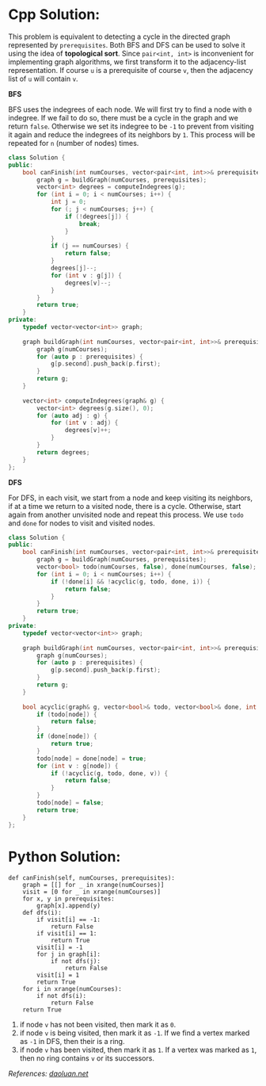 # Cpp Solution:
This problem is equivalent to detecting a cycle in the directed graph represented by `prerequisites`. Both BFS and DFS can be used to solve it using the idea of **topological sort**. Since `pair<int, int>` is inconvenient for implementing graph algorithms, we first transform it to the adjacency-list representation. If course `u` is a prerequisite of course `v`, then the adjacency list of `u` will contain `v`.

**BFS**

BFS uses the indegrees of each node. We will first try to find a node with `0` indegree. If we fail to do so, there must be a cycle in the graph and we return `false`. Otherwise we set its indegree to be `-1` to prevent from visiting it again and reduce the indegrees of its neighbors by `1`. This process will be repeated for `n` (number of nodes) times.

```cpp
class Solution {
public:
    bool canFinish(int numCourses, vector<pair<int, int>>& prerequisites) {
        graph g = buildGraph(numCourses, prerequisites);
        vector<int> degrees = computeIndegrees(g);
        for (int i = 0; i < numCourses; i++) {
            int j = 0;
            for (; j < numCourses; j++) {
                if (!degrees[j]) {
                    break;
                }
            }
            if (j == numCourses) {
                return false;
            }
            degrees[j]--;
            for (int v : g[j]) {
                degrees[v]--;
            }
        }
        return true;
    }
private:
    typedef vector<vector<int>> graph;
    
    graph buildGraph(int numCourses, vector<pair<int, int>>& prerequisites) {
        graph g(numCourses);
        for (auto p : prerequisites) {
            g[p.second].push_back(p.first);
        }
        return g;
    }
    
    vector<int> computeIndegrees(graph& g) {
        vector<int> degrees(g.size(), 0);
        for (auto adj : g) {
            for (int v : adj) {
                degrees[v]++;
            }
        }
        return degrees;
    }
};
```

**DFS**

For DFS, in each visit, we start from a node and keep visiting its neighbors, if at a time we return to a visited node, there is a cycle. Otherwise, start again from another unvisited node and repeat this process. We use `todo` and `done` for nodes to visit and visited nodes.

```cpp
class Solution {
public:
    bool canFinish(int numCourses, vector<pair<int, int>>& prerequisites) {
        graph g = buildGraph(numCourses, prerequisites);
        vector<bool> todo(numCourses, false), done(numCourses, false);
        for (int i = 0; i < numCourses; i++) {
            if (!done[i] && !acyclic(g, todo, done, i)) {
                return false;
            }
        }
        return true;
    }
private:
    typedef vector<vector<int>> graph;
    
    graph buildGraph(int numCourses, vector<pair<int, int>>& prerequisites) {
        graph g(numCourses);
        for (auto p : prerequisites) {
            g[p.second].push_back(p.first);
        }
        return g;
    }
    
    bool acyclic(graph& g, vector<bool>& todo, vector<bool>& done, int node) {
        if (todo[node]) {
            return false;
        }
        if (done[node]) {
            return true;
        }
        todo[node] = done[node] = true;
        for (int v : g[node]) {
            if (!acyclic(g, todo, done, v)) {
                return false;
            }
        }
        todo[node] = false;
        return true;
    }
};
```


# Python Solution:
    def canFinish(self, numCourses, prerequisites):
        graph = [[] for _ in xrange(numCourses)]
        visit = [0 for _ in xrange(numCourses)]
        for x, y in prerequisites:
            graph[x].append(y)
        def dfs(i):
            if visit[i] == -1:
                return False
            if visit[i] == 1:
                return True
            visit[i] = -1
            for j in graph[i]:
                if not dfs(j):
                    return False
            visit[i] = 1
            return True
        for i in xrange(numCourses):
            if not dfs(i):
                return False
        return True

1. if node `v` has not been visited, then mark it as `0`.
2. if node `v` is being visited, then mark it as `-1`. If we find a vertex marked as `-1` in DFS, then their is a ring.
3. if node `v` has been visited, then mark it as `1`. If a vertex was marked as `1`, then no ring contains `v` or its successors.

*References: [daoluan.net][1]* 


  [1]: http://daoluan.net/blog/map-ring/